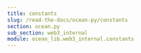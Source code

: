 ```yaml
---
title: constants
slug: /read-the-docs/ocean-py/constants
section: ocean.py
sub_section: web3_internal
module: ocean_lib.web3_internal.constants
---
```

